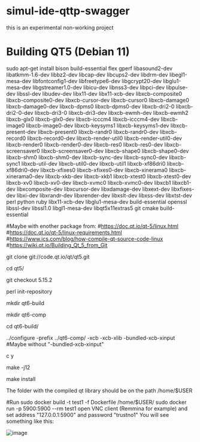 # simul-ide-qttp-swagger
 this is an experimental non-working project
# Building QT5 (Debian 11)

sudo apt-get install bison build-essential flex gperf libasound2-dev libatkmm-1.6-dev libbz2-dev libcap-dev libcups2-dev libdrm-dev libegl1-mesa-dev libfontconfig1-dev libfreetype6-dev libgcrypt20-dev libglu1-mesa-dev libgstreamer1.0-dev libicu-dev libnss3-dev libpci-dev libpulse-dev libssl-dev libudev-dev libx11-dev libx11-xcb-dev libxcb-composite0 libxcb-composite0-dev libxcb-cursor-dev libxcb-cursor0 libxcb-damage0 libxcb-damage0-dev libxcb-dpms0 libxcb-dpms0-dev libxcb-dri2-0 libxcb-dri2-0-dev libxcb-dri3-0 libxcb-dri3-dev libxcb-ewmh-dev libxcb-ewmh2 libxcb-glx0 libxcb-glx0-dev libxcb-icccm4 libxcb-icccm4-dev libxcb-image0 libxcb-image0-dev libxcb-keysyms1 libxcb-keysyms1-dev libxcb-present-dev libxcb-present0 libxcb-randr0 libxcb-randr0-dev libxcb-record0 libxcb-record0-dev libxcb-render-util0 libxcb-render-util0-dev libxcb-render0 libxcb-render0-dev libxcb-res0 libxcb-res0-dev libxcb-screensaver0 libxcb-screensaver0-dev libxcb-shape0 libxcb-shape0-dev libxcb-shm0 libxcb-shm0-dev libxcb-sync-dev libxcb-sync0-dev libxcb-sync1 libxcb-util-dev libxcb-util0-dev libxcb-util1 libxcb-xf86dri0 libxcb-xf86dri0-dev libxcb-xfixes0 libxcb-xfixes0-dev libxcb-xinerama0 libxcb-xinerama0-dev libxcb-xkb-dev libxcb-xkb1 libxcb-xtest0 libxcb-xtest0-dev libxcb-xv0 libxcb-xv0-dev libxcb-xvmc0 libxcb-xvmc0-dev libxcb1 libxcb1-dev libxcomposite-dev libxcursor-dev libxdamage-dev libxext-dev libxfixes-dev libxi-dev libxrandr-dev libxrender-dev libxslt-dev libxss-dev libxtst-dev perl python ruby libx11-xcb-dev libglu1-mesa-dev build-essential openssl libssl-dev libssl1.0 libgl1-mesa-dev libqt5x11extras5 git cmake build-essential

#Maybe with enother package from:
#https://doc.qt.io/qt-5/linux.html
#https://doc.qt.io/qt-5/linux-requirements.html
#https://www.ics.com/blog/how-compile-qt-source-code-linux
#https://wiki.qt.io/Building_Qt_5_from_Git

git clone git://code.qt.io/qt/qt5.git

cd qt5/

git checkout 5.15.2

perl init-repository

mkdir qt6-build

mkdir qt6-comp

cd qt6-build/

../configure -prefix ../qt6-comp/ -xcb -xcb-xlib -bundled-xcb-xinput #Maybe without "-bundled-xcb-xinput"

c y

make -j12

make install

The folder with the compiled qt library should be on the path /home/$USER

#Run
sudo docker build -t test1 -f Dockerfile /home/$USER/
sudo docker run -p 5900:5900 --rm test1
open VNC client (Remmina for example) and set address "127.0.0.1:5900" and password "trustno1"
You will see something like this:

![image](https://user-images.githubusercontent.com/96019653/170889580-69174297-78fe-48fc-a7a8-4e09e6f66a59.png)
